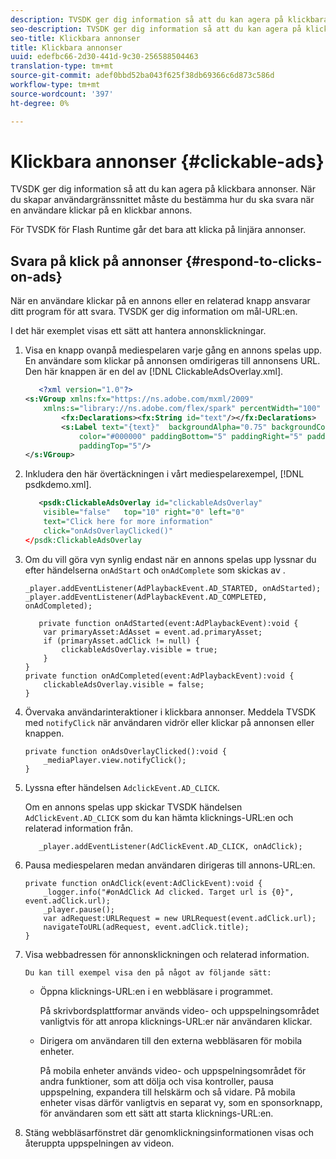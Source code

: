 ```yaml
---
description: TVSDK ger dig information så att du kan agera på klickbara annonser. När du skapar användargränssnittet måste du bestämma hur du ska svara när en användare klickar på en klickbar annons.
seo-description: TVSDK ger dig information så att du kan agera på klickbara annonser. När du skapar användargränssnittet måste du bestämma hur du ska svara när en användare klickar på en klickbar annons.
seo-title: Klickbara annonser
title: Klickbara annonser
uuid: edefbc66-2d30-441d-9c30-256588504463
translation-type: tm+mt
source-git-commit: adef0bbd52ba043f625f38db69366c6d873c586d
workflow-type: tm+mt
source-wordcount: '397'
ht-degree: 0%

---
```



# Klickbara annonser {#clickable-ads}

TVSDK ger dig information så att du kan agera på klickbara annonser. När du skapar användargränssnittet måste du bestämma hur du ska svara när en användare klickar på en klickbar annons.

För TVSDK för Flash Runtime går det bara att klicka på linjära annonser.

## Svara på klick på annonser {#respond-to-clicks-on-ads}

När en användare klickar på en annons eller en relaterad knapp ansvarar ditt program för att svara. TVSDK ger dig information om mål-URL:en.

I det här exemplet visas ett sätt att hantera annonsklickningar.

1. Visa en knapp ovanpå mediespelaren varje gång en annons spelas upp. En användare som klickar på annonsen omdirigeras till annonsens URL. Den här knappen är en del av [!DNL ClickableAdsOverlay.xml].

   ```xml
      <?xml version="1.0"?> 
   <s:VGroup xmlns:fx="https://ns.adobe.com/mxml/2009"  
       xmlns:s="library://ns.adobe.com/flex/spark" percentWidth="100" horizontalAlign="center">     
           <fx:Declarations><fx:String id="text"/></fx:Declarations> 
           <s:Label text="{text}"  backgroundAlpha="0.75" backgroundColor="#DEDEDE"  
               color="#000000" paddingBottom="5" paddingRight="5" paddingLeft="5"  
               paddingTop="5"/> 
   </s:VGroup>
   ```

1. Inkludera den här övertäckningen i vårt mediespelarexempel, [!DNL psdkdemo.xml].

   ```xml
      <psdk:ClickableAdsOverlay id="clickableAdsOverlay"  
       visible="false"   top="10" right="0" left="0"  
       text="Click here for more information"   
       click="onAdsOverlayClicked()" 
   </psdk:ClickableAdsOverlay
   ```

1. Om du vill göra vyn synlig endast när en annons spelas upp lyssnar du efter händelserna `onAdStart` och `onAdComplete` som skickas av .

   ```
   _player.addEventListener(AdPlaybackEvent.AD_STARTED, onAdStarted); 
   _player.addEventListener(AdPlaybackEvent.AD_COMPLETED, onAdCompleted); 
   ```

   ```
      private function onAdStarted(event:AdPlaybackEvent):void { 
       var primaryAsset:AdAsset = event.ad.primaryAsset; 
       if (primaryAsset.adClick != null) { 
           clickableAdsOverlay.visible = true;  
       } 
   } 
   private function onAdCompleted(event:AdPlaybackEvent):void { 
       clickableAdsOverlay.visible = false; 
   }
   ```

1. Övervaka användarinteraktioner i klickbara annonser. Meddela TVSDK med `notifyClick` när användaren vidrör eller klickar på annonsen eller knappen.

   ```
   private function onAdsOverlayClicked():void {     
       _mediaPlayer.view.notifyClick(); 
   }
   ```

1. Lyssna efter händelsen `AdclickEvent.AD_CLICK`.

   Om en annons spelas upp skickar TVSDK händelsen `AdClickEvent.AD_CLICK` som du kan hämta klicknings-URL:en och relaterad information från.

   ```
      _player.addEventListener(AdClickEvent.AD_CLICK, onAdClick);
   ```

1. Pausa mediespelaren medan användaren dirigeras till annons-URL:en.

   ```
   private function onAdClick(event:AdClickEvent):void { 
       _logger.info("#onAdClick Ad clicked. Target url is {0}", event.adClick.url);  
       _player.pause(); 
       var adRequest:URLRequest = new URLRequest(event.adClick.url); 
       navigateToURL(adRequest, event.adClick.title); 
   }
   ```

1. Visa webbadressen för annonsklickningen och relaterad information.

       Du kan till exempel visa den på något av följande sätt:
   
   * Öppna klicknings-URL:en i en webbläsare i programmet.

      På skrivbordsplattformar används video- och uppspelningsområdet vanligtvis för att anropa klicknings-URL:er när användaren klickar.
   * Dirigera om användaren till den externa webbläsaren för mobila enheter.

      På mobila enheter används video- och uppspelningsområdet för andra funktioner, som att dölja och visa kontroller, pausa uppspelning, expandera till helskärm och så vidare. På mobila enheter visas därför vanligtvis en separat vy, som en sponsorknapp, för användaren som ett sätt att starta klicknings-URL:en.

1. Stäng webbläsarfönstret där genomklickningsinformationen visas och återuppta uppspelningen av videon.
